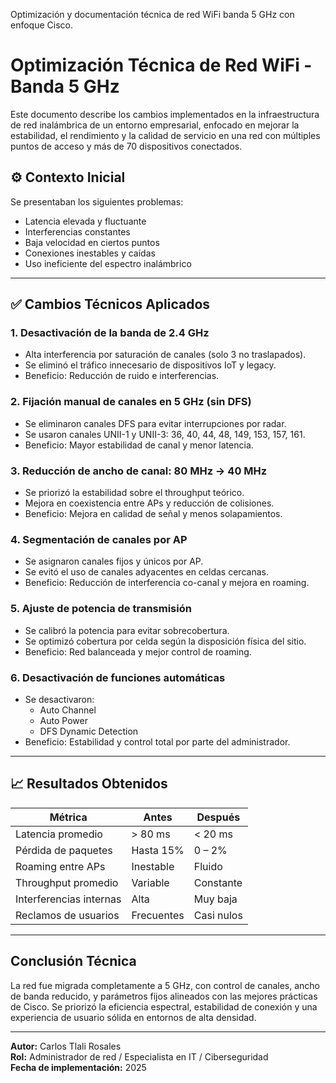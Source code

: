Optimización y documentación técnica de red WiFi banda 5 GHz con enfoque Cisco.
# Optimización Técnica de Red WiFi - Banda 5 GHz

Este documento describe los cambios implementados en la infraestructura de red inalámbrica de un entorno empresarial, enfocado en mejorar la estabilidad, el rendimiento y la calidad de servicio en una red con múltiples puntos de acceso y más de 70 dispositivos conectados.

## ⚙️ Contexto Inicial

Se presentaban los siguientes problemas:
- Latencia elevada y fluctuante
- Interferencias constantes
- Baja velocidad en ciertos puntos
- Conexiones inestables y caídas
- Uso ineficiente del espectro inalámbrico

---

## ✅ Cambios Técnicos Aplicados

### 1. Desactivación de la banda de 2.4 GHz
- Alta interferencia por saturación de canales (solo 3 no traslapados).
- Se eliminó el tráfico innecesario de dispositivos IoT y legacy.
- Beneficio: Reducción de ruido e interferencias.

### 2. Fijación manual de canales en 5 GHz (sin DFS)
- Se eliminaron canales DFS para evitar interrupciones por radar.
- Se usaron canales UNII-1 y UNII-3: 36, 40, 44, 48, 149, 153, 157, 161.
- Beneficio: Mayor estabilidad de canal y menor latencia.

### 3. Reducción de ancho de canal: 80 MHz → 40 MHz
- Se priorizó la estabilidad sobre el throughput teórico.
- Mejora en coexistencia entre APs y reducción de colisiones.
- Beneficio: Mejora en calidad de señal y menos solapamientos.

### 4. Segmentación de canales por AP
- Se asignaron canales fijos y únicos por AP.
- Se evitó el uso de canales adyacentes en celdas cercanas.
- Beneficio: Reducción de interferencia co-canal y mejora en roaming.

### 5. Ajuste de potencia de transmisión
- Se calibró la potencia para evitar sobrecobertura.
- Se optimizó cobertura por celda según la disposición física del sitio.
- Beneficio: Red balanceada y mejor control de roaming.

### 6. Desactivación de funciones automáticas
- Se desactivaron:
  - Auto Channel
  - Auto Power
  - DFS Dynamic Detection
- Beneficio: Estabilidad y control total por parte del administrador.

---

## 📈 Resultados Obtenidos

| Métrica                  | Antes       | Después     |
|--------------------------|-------------|-------------|
| Latencia promedio        | > 80 ms     | < 20 ms     |
| Pérdida de paquetes      | Hasta 15%   | 0 – 2%      |
| Roaming entre APs        | Inestable   | Fluido      |
| Throughput promedio      | Variable    | Constante   |
| Interferencias internas  | Alta        | Muy baja    |
| Reclamos de usuarios     | Frecuentes  | Casi nulos  |

---

##  Conclusión Técnica

La red fue migrada completamente a 5 GHz, con control de canales, ancho de banda reducido, y parámetros fijos alineados con las mejores prácticas de Cisco. Se priorizó la eficiencia espectral, estabilidad de conexión y una experiencia de usuario sólida en entornos de alta densidad.

---

**Autor:** Carlos Tlali Rosales  
**Rol:** Administrador de red / Especialista en IT / Ciberseguridad  
**Fecha de implementación:** 2025
